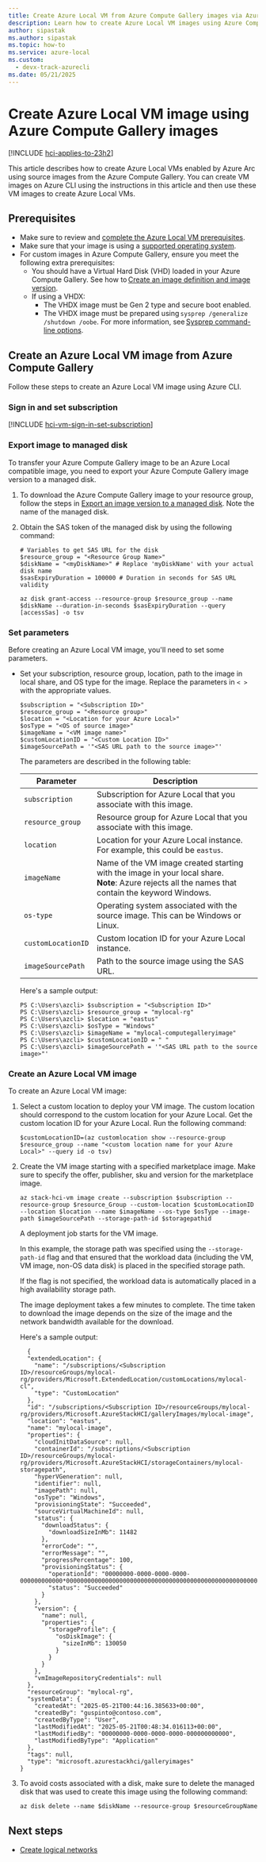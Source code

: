 ```yaml
---
title: Create Azure Local VM from Azure Compute Gallery images via Azure CLI
description: Learn how to create Azure Local VM images using Azure Compute Gallery images.
author: sipastak
ms.author: sipastak
ms.topic: how-to
ms.service: azure-local
ms.custom:
  - devx-track-azurecli
ms.date: 05/21/2025
---
```


# Create Azure Local VM image using Azure Compute Gallery images

[!INCLUDE [hci-applies-to-23h2](../includes/hci-applies-to-23h2.md)]

This article describes how to create Azure Local VMs enabled by Azure Arc using source images from the Azure Compute Gallery. You can create VM images on Azure CLI using the instructions in this article and then use these VM images to create Azure Local VMs.

## Prerequisites

- Make sure to review and [complete the Azure Local VM prerequisites](./azure-arc-vm-management-prerequisites.md).
- Make sure that your image is using a [supported operating system](/azure/azure-arc/servers/prerequisites#supported-operating-systems).
- For custom images in Azure Compute Gallery, ensure you meet the following extra prerequisites:
    - You should have a Virtual Hard Disk (VHD) loaded in your Azure Compute Gallery. See how to [Create an image definition and image version](/azure/virtual-machines/image-version).
    - If using a VHDX:
        - The VHDX image must be Gen 2 type and secure boot enabled.
        - The VHDX image must be prepared using `sysprep /generalize /shutdown /oobe`. For more information, see [Sysprep command-line options](/windows-hardware/manufacture/desktop/sysprep-command-line-options).

## Create an Azure Local VM image from Azure Compute Gallery

Follow these steps to create an Azure Local VM image using Azure CLI.

### Sign in and set subscription

[!INCLUDE [hci-vm-sign-in-set-subscription](../includes/hci-vm-sign-in-set-subscription.md)]

### Export image to managed disk

To transfer your Azure Compute Gallery image to be an Azure Local compatible image, you need to export your Azure Compute Gallery image version to a managed disk.

1. To download the Azure Compute Gallery image to your resource group, follow the steps in [Export an image version to a managed disk](/azure/virtual-machines/managed-disk-from-image-version). Note the name of the managed disk.  

1. Obtain the SAS token of the managed disk by using the following command:

    ```azurecli
    # Variables to get SAS URL for the disk
    $resource_group = "<Resource Group Name>"
    $diskName = "<myDiskName>" # Replace 'myDiskName' with your actual disk name
    $sasExpiryDuration = 100000 # Duration in seconds for SAS URL validity
    ```

    ```azurecli
    az disk grant-access --resource-group $resource_group --name $diskName --duration-in-seconds $sasExpiryDuration --query [accessSas] -o tsv
    ```

### Set parameters

Before creating an Azure Local VM image, you'll need to set some parameters.

- Set your subscription, resource group, location, path to the image in local share, and OS type for the image. Replace the parameters in `< >` with the appropriate values.

    ```azurecli
    $subscription = "<Subscription ID>"
    $resource_group = "<Resource group>"
    $location = "<Location for your Azure Local>"
    $osType = "<OS of source image>"
    $imageName = "<VM image name>"
    $customLocationID = "<Custom Location ID>"
    $imageSourcePath = '"<SAS URL path to the source image>"'
    ```

    The parameters are described in the following table:

    | Parameter        | Description                                                                                |
    |------------------|--------------------------------------------------------------------------------------------|
    | `subscription`   | Subscription for Azure Local that you associate with this image.        |
    | `resource_group` | Resource group for Azure Local that you associate with this image.        |
    | `location`       | Location for your Azure Local instance. For example, this could be `eastus`. |
    | `imageName`      | Name of the VM image created starting with the image in your local share. <br> **Note**: Azure rejects all the names that contain the keyword Windows. |
    | `os-type`         | Operating system associated with the source image. This can be Windows or Linux.           |
    | `customLocationID` | Custom location ID for your Azure Local instance.      |
    | `imageSourcePath`  | Path to the source image using the SAS URL.        |
  
    Here's a sample output:
  
    ```azurecli
    PS C:\Users\azcli> $subscription = "<Subscription ID>"
    PS C:\Users\azcli> $resource_group = "mylocal-rg"
    PS C:\Users\azcli> $location = "eastus"
    PS C:\Users\azcli> $osType = "Windows"
    PS C:\Users\azcli> $imageName = "mylocal-computegalleryimage"
    PS C:\Users\azcli> $customLocationID = " "
    PS C:\Users\azcli> $imageSourcePath = '"<SAS URL path to the source image>"'
    ```

### Create an Azure Local VM image

To create an Azure Local VM image:

1. Select a custom location to deploy your VM image. The custom location should correspond to the custom location for your Azure Local. Get the custom location ID for your Azure Local. Run the following command:

    ```azurecli
    $customLocationID=(az customlocation show --resource-group $resource_group --name "<custom location name for your Azure Local>" --query id -o tsv)
    ```

1. Create the VM image starting with a specified marketplace image. Make sure to specify the offer, publisher, sku and version for the marketplace image.

    ```azurecli
    az stack-hci-vm image create --subscription $subscription --resource-group $resource_Group --custom-location $customLocationID --location $location --name $imageName --os-type $osType --image-path $imageSourcePath --storage-path-id $storagepathid
    ```

    A deployment job starts for the VM image.

    In this example, the storage path was specified using the `--storage-path-id` flag and that ensured that the workload data (including the VM, VM image, non-OS data disk) is placed in the specified storage path.

    If the flag is not specified, the workload data is automatically placed in a high availability storage path.

    The image deployment takes a few minutes to complete. The time taken to download the image depends on the size of the image and the network bandwidth available for the download.

    Here's a sample output:

    ```azurecli
      { 
      "extendedLocation": { 
        "name": "/subscriptions/<Subscription ID>/resourceGroups/mylocal-rg/providers/Microsoft.ExtendedLocation/customLocations/mylocal-cl", 
        "type": "CustomLocation" 
      }, 
      "id": "/subscriptions/<Subscription ID>/resourceGroups/mylocal-rg/providers/Microsoft.AzureStackHCI/galleryImages/mylocal-image", 
      "location": "eastus", 
      "name": "mylocal-image", 
      "properties": { 
        "cloudInitDataSource": null, 
        "containerId": "/subscriptions/<Subscription ID>/resourceGroups/mylocal-rg/providers/Microsoft.AzureStackHCI/storageContainers/mylocal-storagepath", 
        "hyperVGeneration": null, 
        "identifier": null, 
        "imagePath": null, 
        "osType": "Windows", 
        "provisioningState": "Succeeded", 
        "sourceVirtualMachineId": null, 
        "status": { 
          "downloadStatus": { 
            "downloadSizeInMb": 11482 
          }, 
          "errorCode": "", 
          "errorMessage": "", 
          "progressPercentage": 100, 
          "provisioningStatus": { 
            "operationId": "00000000-0000-0000-0000-000000000000*0000000000000000000000000000000000000000000000000000000000000000", 
            "status": "Succeeded" 
          } 
        }, 
        "version": { 
          "name": null, 
          "properties": { 
            "storageProfile": { 
              "osDiskImage": { 
                "sizeInMb": 130050 
              } 
            } 
          } 
        }, 
        "vmImageRepositoryCredentials": null 
      }, 
      "resourceGroup": "mylocal-rg", 
      "systemData": { 
        "createdAt": "2025-05-21T00:44:16.385633+00:00", 
        "createdBy": "guspinto@contoso.com", 
        "createdByType": "User", 
        "lastModifiedAt": "2025-05-21T00:48:34.016113+00:00", 
        "lastModifiedBy": "00000000-0000-0000-0000-000000000000", 
        "lastModifiedByType": "Application" 
      }, 
      "tags": null, 
      "type": "microsoft.azurestackhci/galleryimages" 
    } 
    ```
    
1. To avoid costs associated with a disk, make sure to delete the managed disk that was used to create this image using the following command:

    ```azurecli
    az disk delete --name $diskName --resource-group $resourceGroupName
    ```

## Next steps

- [Create logical networks](./create-virtual-networks.md)
